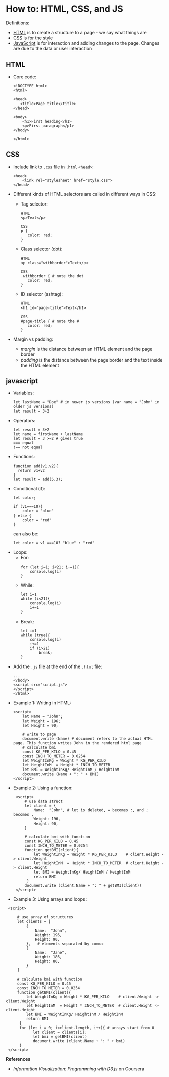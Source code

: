 # How to: HTML, CSS, and JS

Definitions:  
- [HTML](#html) is to create a structure to a page - we say what things are   
- [CSS](#css) is for the style  
- [JavaScript](#javascript) is for interaction and adding changes to the page. Changes are due to the data or user interaction  


## HTML   
- Core code:   

  ```
  <!DOCTYPE html>
  <html>
  
  <head>
     <title>Page title</title>
  </head>
  
  <body>
      <h1>First heading</h1>
      <p>First paragraph</p1>
  </body>
  
  </html>
  ```

## CSS  

- Include link to `.css` file in `.html` `<head>`:  
  ```
  <head> 
      <link rel="stylesheet" href="style.css">
  </head>
  ```

- Different kinds of HTML selectors are called in different ways in CSS:  
  - Tag selector:   
    ```
    HTML
    <p>Text</p>
    
    CSS
    p {
       color: red;
    }
    ```  
  - Class selector (dot):  
    ```
    HTML
    <p class="withborder">Text</p>
    
    CSS
    .withborder { # note the dot
       color: red;
    }
    ``` 
  - ID selector (ashtag):  
    ```
    HTML
    <h1 id="page-title">Text</h1>
    
    CSS
    #page-title { # note the #
       color: red;
    }
    ```   
    
- Margin vs padding:  
  - *margin* is the distance between an HTML element and the page border  
  - *padding* is the distance between the page border and the text inside the HTML element  

## javascript    
- Variables:  
  ```
  let lastName = "Doe" # in newer js versions (var name = "John" in older js versions)  
  let result = 3+2 
  ```
- Operators:  
  ```
  let result = 3+2  
  let name = firstName + lastName
  let result = 3 >=2 # gives true
  === equal
  !== not equal
  ```
- Functions:    
  ```
  function add(v1,v2){
    return v1+v2
  }
  let result = add(5,3);
  ```  
- Conditional (if):  
  ```
  let color;
  
  if (v1===10){ 
      color = "blue"
  } else {
      color = "red"
  }
  ```
  can also be:
  ```
  let color = v1 ===10? "blue" : "red" 
  ```  
- Loops:    
  - For: 
    ```
    for (let i=1; i<21; i+=1){
        console.log(i)
    }
    ```  
  - While:  
    ```
    let i=1  
    while (i<21){
        console.log(i) 
        i+=1
    }
    ```  
  - Break:  
    ```
    let i=1  
    while (true){
        console.log(i) 
        i+=1 
        if (i>21)  
            break;
    }
    ```
 - Add the `.js` file at the end of the `.html` file:  
   ```
   ...
   </body>  
   <script src="script.js">
   </script>  
   </html>
   ```  
 - Example 1: Writing in HTML:  
   ```
   <script>  
       let Name = "John";
       let Weight = 196;  
       let Height = 90;
       
       # write to page
       document.write (Name) # document refers to the actual HTML page. This function writes John in the rendered html page   
       # calculate bmi
       const KG_PER_KILO = 0.45
       const INCH_TO_METER = 0.0254  
       let WeightInKg = Weight * KG_PER_KILO
       let HeightInM  = Height * INCH_TO_METER  
       let BMI = WeightInKg/ HeightInM / HeightInM
       document.write (Name + ": " + BMI)
   </script>  
   ```    
- Example 2: Using a function:    
  ```
   <script>  
       # use data struct
       let client = { 
           Name:  "John", # let is deleted, = becomes :, and ; becomes ,
           Weight: 196,  
           Height: 90,
       }
       
       # calculate bmi with function
       const KG_PER_KILO = 0.45
       const INCH_TO_METER = 0.0254  
       function getBMI(client){
           let WeightInKg = Weight * KG_PER_KILO    # client.Weight -> client.Weight
           let HeightInM  = Height * INCH_TO_METER  # client.Height -> client.Height
           let BMI = WeightInKg/ HeightInM / HeightInM  
           return BMI
        }
       document.write (client.Name + ": " + getBMI(client))
   </script>  
   ```    
- Example 3: Using arrays and loops:    
```
 <script>  

     # use array of structures 
     let clients = [
         { 
             Name:  "John", 
             Weight: 196,  
             Height: 90,
         },   # elements separated by comma
         { 
             Name:  "Jane", 
             Weight: 186,  
             Height: 80,
         }
     ]

     # calculate bmi with function
     const KG_PER_KILO = 0.45
     const INCH_TO_METER = 0.0254  
     function getBMI(client){
         let WeightInKg = Weight * KG_PER_KILO    # client.Weight -> client.Weight
         let HeightInM  = Height * INCH_TO_METER  # client.Height -> client.Height
         let BMI = WeightInKg/ HeightInM / HeightInM  
         return BMI
      }
      for (let i = 0; i<client.length, i++){ # arrays start from 0
            let client = clients[i];
            let bmi = getBMI(client)
            document.write (client.Name + ": " + bmi)
      }
 </script>  
 ```    
 
   
**References**  
- *Information Visualization: Programming with D3.js* on Coursera  
 
